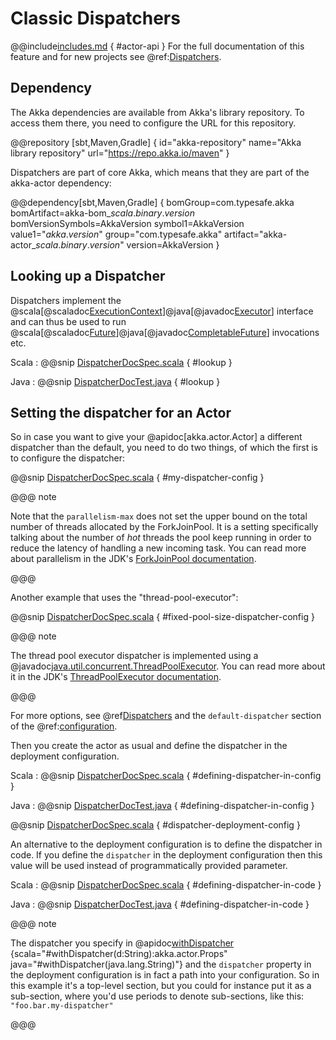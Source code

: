 # Classic Dispatchers

@@include[includes.md](includes.md) { #actor-api }
For the full documentation of this feature and for new projects see @ref:[Dispatchers](typed/dispatchers.md).

## Dependency

The Akka dependencies are available from Akka's library repository. To access them there, you need to configure the URL for this repository.

@@repository [sbt,Maven,Gradle] {
id="akka-repository"
name="Akka library repository"
url="https://repo.akka.io/maven"
}

Dispatchers are part of core Akka, which means that they are part of the akka-actor dependency:

@@dependency[sbt,Maven,Gradle] {
  bomGroup=com.typesafe.akka bomArtifact=akka-bom_$scala.binary.version$ bomVersionSymbols=AkkaVersion
  symbol1=AkkaVersion
  value1="$akka.version$"
  group="com.typesafe.akka"
  artifact="akka-actor_$scala.binary.version$"
  version=AkkaVersion
}

<a id="dispatcher-lookup"></a>
## Looking up a Dispatcher

Dispatchers implement the @scala[@scaladoc[ExecutionContext](scala.concurrent.ExecutionContext)]@java[@javadoc[Executor](java.util.concurrent.Executor)] interface and can thus be used to run @scala[@scaladoc[Future](scala.concurrent.Future)]@java[@javadoc[CompletableFuture](java.util.concurrent.CompletableFuture)] invocations etc.

Scala
:  @@snip [DispatcherDocSpec.scala](/akka-docs/src/test/scala/docs/dispatcher/DispatcherDocSpec.scala) { #lookup }

Java
:  @@snip [DispatcherDocTest.java](/akka-docs/src/test/java/jdocs/dispatcher/DispatcherDocTest.java) { #lookup }

## Setting the dispatcher for an Actor

So in case you want to give your @apidoc[akka.actor.Actor] a different dispatcher than the default, you need to do two things, of which the first
is to configure the dispatcher:

<!--same config text for Scala & Java-->
@@snip [DispatcherDocSpec.scala](/akka-docs/src/test/scala/docs/dispatcher/DispatcherDocSpec.scala) { #my-dispatcher-config }

@@@ note

Note that the `parallelism-max` does not set the upper bound on the total number of threads
allocated by the ForkJoinPool. It is a setting specifically talking about the number of *hot*
threads the pool keep running in order to reduce the latency of handling a new incoming task.
You can read more about parallelism in the JDK's [ForkJoinPool documentation](https://docs.oracle.com/javase/8/docs/api/java/util/concurrent/ForkJoinPool.html).

@@@

Another example that uses the "thread-pool-executor":

<!--same config text for Scala & Java-->
@@snip [DispatcherDocSpec.scala](/akka-docs/src/test/scala/docs/dispatcher/DispatcherDocSpec.scala) { #fixed-pool-size-dispatcher-config }

@@@ note

The thread pool executor dispatcher is implemented using a @javadoc[java.util.concurrent.ThreadPoolExecutor](java.util.concurrent.ThreadPoolExecutor).
You can read more about it in the JDK's [ThreadPoolExecutor documentation](https://docs.oracle.com/javase/8/docs/api/java/util/concurrent/ThreadPoolExecutor.html).

@@@

For more options, see @ref[Dispatchers](typed/dispatchers.md) and the `default-dispatcher` section of the @ref:[configuration](general/configuration.md).

Then you create the actor as usual and define the dispatcher in the deployment configuration.

Scala
:  @@snip [DispatcherDocSpec.scala](/akka-docs/src/test/scala/docs/dispatcher/DispatcherDocSpec.scala) { #defining-dispatcher-in-config }

Java
:  @@snip [DispatcherDocTest.java](/akka-docs/src/test/java/jdocs/dispatcher/DispatcherDocTest.java) { #defining-dispatcher-in-config }

<!--same config text for Scala & Java-->
@@snip [DispatcherDocSpec.scala](/akka-docs/src/test/scala/docs/dispatcher/DispatcherDocSpec.scala) { #dispatcher-deployment-config } 

An alternative to the deployment configuration is to define the dispatcher in code.
If you define the `dispatcher` in the deployment configuration then this value will be used instead
of programmatically provided parameter.

Scala
:  @@snip [DispatcherDocSpec.scala](/akka-docs/src/test/scala/docs/dispatcher/DispatcherDocSpec.scala) { #defining-dispatcher-in-code }

Java
:  @@snip [DispatcherDocTest.java](/akka-docs/src/test/java/jdocs/dispatcher/DispatcherDocTest.java) { #defining-dispatcher-in-code }

@@@ note

The dispatcher you specify in @apidoc[withDispatcher](akka.actor.Props) {scala="#withDispatcher(d:String):akka.actor.Props" java="#withDispatcher(java.lang.String)"} and the `dispatcher` property in the deployment
configuration is in fact a path into your configuration.
So in this example it's a top-level section, but you could for instance put it as a sub-section,
where you'd use periods to denote sub-sections, like this: `"foo.bar.my-dispatcher"`

@@@

